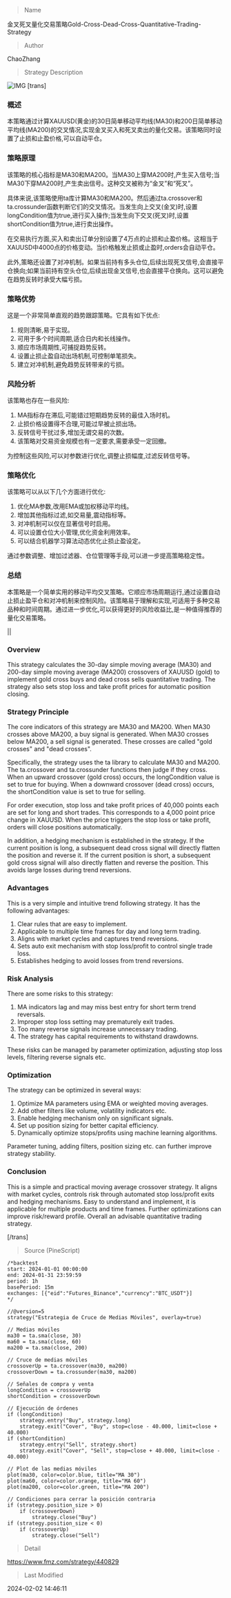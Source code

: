 
> Name

金叉死叉量化交易策略Gold-Cross-Dead-Cross-Quantitative-Trading-Strategy

> Author

ChaoZhang

> Strategy Description

![IMG](https://www.fmz.com/upload/asset/1768cebdd183dccd1c2.png)
[trans]
### 概述

本策略通过计算XAUUSD(黄金)的30日简单移动平均线(MA30)和200日简单移动平均线(MA200)的交叉情况,实现金叉买入和死叉卖出的量化交易。该策略同时设置了止损和止盈价格,可以自动平仓。

### 策略原理 

该策略的核心指标是MA30和MA200。当MA30上穿MA200时,产生买入信号;当MA30下穿MA200时,产生卖出信号。这种交叉被称为“金叉”和“死叉”。

具体来说,该策略使用ta库计算MA30和MA200。然后通过ta.crossover和ta.crossunder函数判断它们的交叉情况。当发生向上交叉(金叉)时,设置longCondition值为true,进行买入操作;当发生向下交叉(死叉)时,设置shortCondition值为true,进行卖出操作。

在交易执行方面,买入和卖出订单分别设置了4万点的止损和止盈价格。这相当于XAUUSD中4000点的价格变动。当价格触发止损或止盈时,orders会自动平仓。

此外,策略还设置了对冲机制。如果当前持有多头仓位,后续出现死叉信号,会直接平仓换向;如果当前持有空头仓位,后续出现金叉信号,也会直接平仓换向。这可以避免在趋势反转时承受大幅亏损。

### 策略优势

这是一个非常简单直观的趋势跟踪策略。它具有如下优点:

1. 规则清晰,易于实现。
2. 可用于多个时间周期,适合日内和长线操作。
3. 顺应市场周期性,可捕捉趋势反转。
4. 设置止损止盈自动出场机制,可控制单笔损失。
5. 建立对冲机制,避免趋势反转带来的亏损。

### 风险分析

该策略也存在一些风险:

1. MA指标存在滞后,可能错过短期趋势反转的最佳入场时机。
2. 止损价格设置得不合理,可能过早被止损出场。
3. 反转信号干扰过多,增加无谓交易的次数。
4. 该策略对交易资金规模也有一定要求,需要承受一定回撤。

为控制这些风险,可以对参数进行优化,调整止损幅度,过滤反转信号等。

### 策略优化

该策略可以从以下几个方面进行优化:

1. 优化MA参数,改用EMA或加权移动平均线。
2. 增加其他指标过滤,如交易量,震动指标等。 
3. 对冲机制可以仅在显著信号时启用。
4. 可以设置仓位大小管理,优化资金利用效率。
5. 可以结合机器学习算法动态优化止损止盈设定。

通过参数调整、增加过滤器、仓位管理等手段,可以进一步提高策略稳定性。

### 总结

本策略是一个简单实用的移动平均交叉策略。它顺应市场周期运行,通过设置自动止损止盈平仓和对冲机制来控制风险。该策略易于理解和实现,可适用于多种交易品种和时间周期。通过进一步优化,可以获得更好的风险收益比,是一种值得推荐的量化交易策略。

||

### Overview

This strategy calculates the 30-day simple moving average (MA30) and 200-day simple moving average (MA200) crossovers of XAUUSD (gold) to implement gold cross buys and dead cross sells quantitative trading. The strategy also sets stop loss and take profit prices for automatic position closing.

### Strategy Principle

The core indicators of this strategy are MA30 and MA200. When MA30 crosses above MA200, a buy signal is generated. When MA30 crosses below MA200, a sell signal is generated. These crosses are called "gold crosses" and "dead crosses".  

Specifically, the strategy uses the ta library to calculate MA30 and MA200. The ta.crossover and ta.crossunder functions then judge if they cross. When an upward crossover (gold cross) occurs, the longCondition value is set to true for buying. When a downward crossover (dead cross) occurs, the shortCondition value is set to true for selling.

For order execution, stop loss and take profit prices of 40,000 points each are set for long and short trades. This corresponds to a 4,000 point price change in XAUUSD. When the price triggers the stop loss or take profit, orders will close positions automatically.  

In addition, a hedging mechanism is established in the strategy. If the current position is long, a subsequent dead cross signal will directly flatten the position and reverse it. If the current position is short, a subsequent gold cross signal will also directly flatten and reverse the position. This avoids large losses during trend reversions.

### Advantages

This is a very simple and intuitive trend following strategy. It has the following advantages:

1. Clear rules that are easy to implement.  
2. Applicable to multiple time frames for day and long term trading.
3. Aligns with market cycles and captures trend reversions. 
4. Sets auto exit mechanism with stop loss/profit to control single trade loss.
5. Establishes hedging to avoid losses from trend reversions.

### Risk Analysis 

There are some risks to this strategy:

1. MA indicators lag and may miss best entry for short term trend reversals.  
2. Improper stop loss setting may prematurely exit trades.
3. Too many reverse signals increase unnecessary trading.
4. The strategy has capital requirements to withstand drawdowns.

These risks can be managed by parameter optimization, adjusting stop loss levels, filtering reverse signals etc.

### Optimization

The strategy can be optimized in several ways:

1. Optimize MA parameters using EMA or weighted moving averages.
2. Add other filters like volume, volatility indicators etc.  
3. Enable hedging mechanism only on significant signals.
4. Set up position sizing for better capital efficiency.
5. Dynamically optimize stops/profits using machine learning algorithms.

Parameter tuning, adding filters, position sizing etc. can further improve strategy stability.  

### Conclusion

This is a simple and practical moving average crossover strategy. It aligns with market cycles, controls risk through automated stop loss/profit exits and hedging mechanisms. Easy to understand and implement, it is applicable for multiple products and time frames. Further optimizations can improve risk/reward profile. Overall an advisable quantitative trading strategy.

[/trans]



> Source (PineScript)

``` pinescript
/*backtest
start: 2024-01-01 00:00:00
end: 2024-01-31 23:59:59
period: 1h
basePeriod: 15m
exchanges: [{"eid":"Futures_Binance","currency":"BTC_USDT"}]
*/

//@version=5
strategy("Estrategia de Cruce de Medias Móviles", overlay=true)

// Medias móviles
ma30 = ta.sma(close, 30)
ma60 = ta.sma(close, 60)
ma200 = ta.sma(close, 200)

// Cruce de medias móviles
crossoverUp = ta.crossover(ma30, ma200)
crossoverDown = ta.crossunder(ma30, ma200)

// Señales de compra y venta
longCondition = crossoverUp
shortCondition = crossoverDown

// Ejecución de órdenes
if (longCondition)
    strategy.entry("Buy", strategy.long)
    strategy.exit("Cover", "Buy", stop=close - 40.000, limit=close + 40.000)
if (shortCondition)
    strategy.entry("Sell", strategy.short)
    strategy.exit("Cover", "Sell", stop=close + 40.000, limit=close - 40.000)

// Plot de las medias móviles
plot(ma30, color=color.blue, title="MA 30")
plot(ma60, color=color.orange, title="MA 60")
plot(ma200, color=color.green, title="MA 200")

// Condiciones para cerrar la posición contraria
if (strategy.position_size > 0)
    if (crossoverDown)
        strategy.close("Buy")
if (strategy.position_size < 0)
    if (crossoverUp)
        strategy.close("Sell")
```

> Detail

https://www.fmz.com/strategy/440829

> Last Modified

2024-02-02 14:46:11
